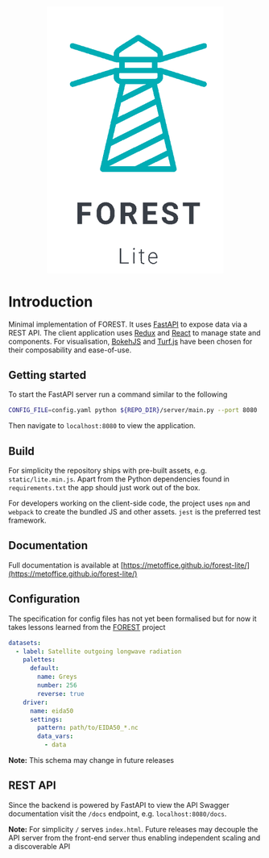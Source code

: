 
<p align="center">
<img src="https://raw.githubusercontent.com/MetOffice/forest-lite/master/logo_transparent_cropped.png"
        width="350px" align="center" alt="FOREST-lite">
</p>

# Introduction

Minimal implementation of FOREST. It uses [FastAPI](https://fastapi.tiangolo.com/) to expose data via
a REST API. The client application uses [Redux](https://redux.js.org/) and [React](https://reactjs.org/) to manage
state and components. For visualisation, [BokehJS](https://docs.bokeh.org/en/latest/docs/dev_guide/bokehjs.html)
and [Turf.js](https://turfjs.org/) have been chosen for their composability and ease-of-use.

## Getting started

To start the FastAPI server run a command similar to the following

```sh
CONFIG_FILE=config.yaml python ${REPO_DIR}/server/main.py --port 8080
```

Then navigate to `localhost:8080` to view the application.

## Build

For simplicity the repository ships with pre-built assets, e.g. `static/lite.min.js`. Apart from the Python dependencies found in `requirements.txt` the app should just work out of the box.

For developers working on the client-side code, the project uses `npm` and `webpack` to create the bundled JS and other assets. `jest` is the preferred test framework.

## Documentation

Full documentation is available at [https://metoffice.github.io/forest-lite/](https://metoffice.github.io/forest-lite/)

## Configuration

The specification for config files has not yet been formalised but
for now it takes lessons learned from the [FOREST](https://github.com/MetOffice/forest) project

```yaml
datasets:
  - label: Satellite outgoing longwave radiation
    palettes:
      default:
        name: Greys
        number: 256
        reverse: true
    driver:
      name: eida50
      settings:
        pattern: path/to/EIDA50_*.nc
        data_vars:
          - data
```

**Note:** This schema may change in future releases

## REST API

Since the backend is powered by FastAPI to view the API Swagger documentation visit the `/docs` endpoint, e.g. `localhost:8080/docs`.

**Note:** For simplicity `/` serves `index.html`. Future releases may decouple the API server from the front-end server thus enabling independent scaling and a discoverable API
